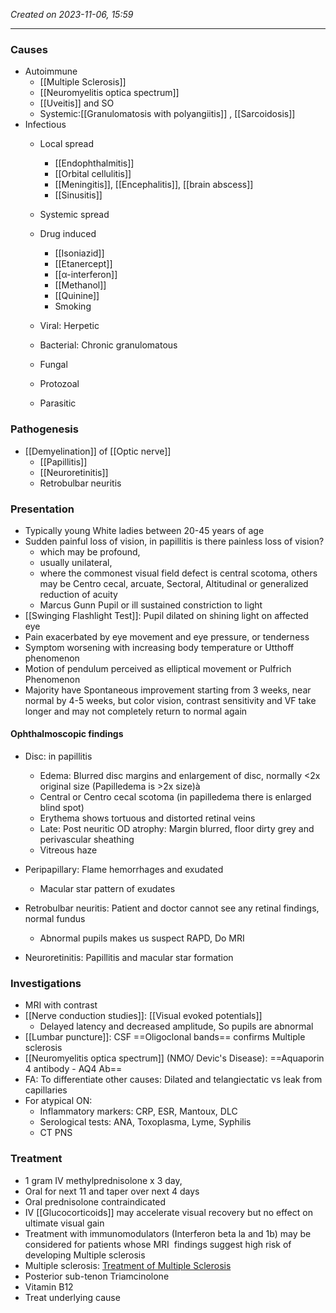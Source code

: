 *Created on 2023-11-06, 15:59* 

---
### Causes
- Autoimmune
	- [[Multiple Sclerosis]]
	- [[Neuromyelitis optica spectrum]] 
	- [[Uveitis]] and SO
	- Systemic:[[Granulomatosis with polyangiitis]] , [[Sarcoidosis]]
- Infectious
	- Local spread
		- [[Endophthalmitis]]
		- [[Orbital cellulitis]]
		- [[Meningitis]], [[Encephalitis]], [[brain abscess]]
		- [[Sinusitis]]
	
	- Systemic spread
	- Drug induced
		- [[Isoniazid]]
		- [[Etanercept]]
		- [[α-interferon]]
		- [[Methanol]]
		- [[Quinine]]
		- Smoking
	- Viral: Herpetic
	- Bacterial: Chronic granulomatous
	- Fungal
	- Protozoal
	- Parasitic

### Pathogenesis
- [[Demyelination]] of [[Optic nerve]]
	- [[Papillitis]]
	- [[Neuroretinitis]]
	- Retrobulbar neuritis

### Presentation
- Typically young White ladies between 20-45 years of age
- Sudden painful loss of vision, in papillitis is there painless loss of vision?
	- which may be profound,
	- usually unilateral,
	- where the commonest visual field defect is central scotoma, others may be Centro cecal, arcuate, Sectoral, Altitudinal or generalized reduction of acuity
	- Marcus Gunn Pupil or ill sustained constriction to light
- [[Swinging Flashlight Test]]: Pupil dilated on shining light on affected eye
- Pain exacerbated by eye movement and eye pressure, or tenderness
- Symptom worsening with increasing body temperature or Utthoff phenomenon
- Motion of pendulum perceived as elliptical movement or Pulfrich Phenomenon
- Majority have Spontaneous improvement starting from 3 weeks, near normal by 4-5 weeks, but color vision, contrast sensitivity and VF take longer and may not completely return to normal again

#### Ophthalmoscopic findings
- Disc: in papillitis
	- Edema: Blurred disc margins and enlargement of disc, normally <2x original size (Papilledema is >2x size)à
	- Central or Centro cecal scotoma (in papilledema there is enlarged blind spot)
	- Erythema shows tortuous and distorted retinal veins
	- Late: Post neuritic OD atrophy: Margin blurred, floor dirty grey and perivascular sheathing
	- Vitreous haze

- Peripapillary: Flame hemorrhages and exudated
	- Macular star pattern of exudates

- Retrobulbar neuritis: Patient and doctor cannot see any retinal findings, normal fundus
	- Abnormal pupils makes us suspect RAPD, Do MRI
- Neuroretinitis: Papillitis and macular star formation

### Investigations
- MRI with contrast
- [[Nerve conduction studies]]: [[Visual evoked potentials]]
	- Delayed latency and decreased amplitude, So pupils are abnormal
- [[Lumbar puncture]]: CSF ==Oligoclonal bands== confirms Multiple sclerosis
- [[Neuromyelitis optica spectrum]] (NMO/ Devic's Disease): ==Aquaporin 4 antibody - AQ4 Ab==
- FA: To differentiate other causes: Dilated and telangiectatic vs leak from capillaries
- For atypical ON:
	- Inflammatory markers: CRP, ESR, Mantoux, DLC
	- Serological tests: ANA, Toxoplasma, Lyme, Syphilis
	- CT PNS

### Treatment
- 1 gram IV methylprednisolone x 3 day, 
- Oral for next 11 and taper over next 4 days
- Oral prednisolone contraindicated
- IV [[Glucocorticoids]] may accelerate visual recovery but no effect on ultimate visual gain
- Treatment with immunomodulators (Interferon beta la and 1b) may be considered for patients whose MRI  findings suggest high risk of developing Multiple sclerosis
- Multiple sclerosis: [Treatment of Multiple Sclerosis](onenote:https://mcomsnepal-my.sharepoint.com/personal/adhikarisuman_2018_scholar_manipal_edu_np/Documents/Internal%20Medicine/Neurology.one#Treatment%20of%20Multiple%20Sclerosis&section-id={9DD65849-CB75-4916-A7D6-64B0267760DB}&page-id={FBFF0A90-810B-4584-88AF-C2A2B3208123}&end)
- Posterior sub-tenon Triamcinolone
- Vitamin B12
- Treat underlying cause